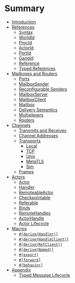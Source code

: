 # Summary

- [Introduction](./introduction.md)
- [References](references/index.md)
  - [Syntax](references/syntax.md)
  - [WorldId](references/world_id.md)
  - [ProcId](references/proc_id.md)
  - [ActorId](references/actor_id.md)
  - [PortId](references/port_id.md)
  - [GangId](references/gang_id.md)
  - [Reference](references/reference.md)
  - [Typed References](references/typed_refs.md)
- [Mailboxes and Routers](mailboxes/index.md)
  - [Ports](mailboxes/ports.md)
  - [MailboxSender](mailboxes/mailbox_sender.md)
  - [Reconfigurable Senders](mailboxes/reconfigurable_sender.md)
  - [MailboxServer](mailboxes/mailbox_server.md)
  - [MailboxClient](mailboxes/mailbox_client.md)
  - [Mailbox](mailboxes/mailbox.md)
  - [Delivery Semantics](mailboxes/delivery.md)
  - [Multiplexers](mailboxes/multiplexer.md)
  - [Routers](mailboxes/routers.md)
- [Channels](channels/index.md)
  - [Transmits and Receives](channels/tx_rx.md)
  - [Channel Addresses](channels/addresses.md)
  - [Transports](channels/transports/index.md)
    - [Local](channels/transports/local.md)
    - [TCP](channels/transports/tcp.md)
    - [Unix](channels/transports/unix.md)
    - [MetaTLS](channels/transports/metatls.md)
    - [Sim](channels/transports/sim.md)
  - [Frames](channels/frames.md)
- [Actors](actors/index.md)
  - [Actor](actors/actor.md)
  - [Handler](actors/handler.md)
  - [RemoteableActor](actors/remotable_actor.md)
  - [Checkpointable](actors/checkpointable.md)
  - [Referable](actors/remote_actor.md)
  - [Binds](actors/binds.md)
  - [RemoteHandles](actors/remote_handles.md)
  - [ActorHandle](actors/actor_handle.md)
  - [Actor Lifecycle](actors/actor_lifecycle.md)
- [Macros](macros/index.md)
  - [`#[derive(Handler)]`](macros/handler.md)
  - [`#[derive(HandleClient)]`](macros/handle_client.md)
  - [`#[derive(RefClient)]`](macros/ref_client.md)
  - [`#[derive(Named)]`](macros/named.md)
  - [`#[export]`](macros/export.md)
  - [`#[forward]`](macros/forward.md)
  - [`#[behavior]`](macros/behavior.md)
- [Appendix](appendix/index.md)
  - [Typed Message Lifecycle](appendix/lifecycle.md)
